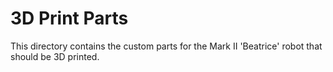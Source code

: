 # 3D Print Parts

This directory contains the custom parts for the Mark II 'Beatrice' robot that should be 3D printed.
